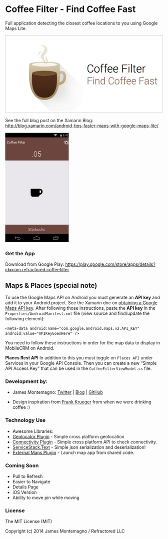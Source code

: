 Coffee Filter - Find Coffee Fast
=========================

Full application detecting the closest coffee locations to you using Google Maps Lite.

![art](art/promo.png)

See the full blog post on the Xamarin Blog: http://blog.xamarin.com/android-tips-faster-maps-with-google-maps-lite/

![Demo](art/coffeefilterdemo.gif)


### Get the App

Download from Google Play:
https://play.google.com/store/apps/details?id=com.refractored.coffeefilter


Maps & Places (special note)
----

To use the Google Maps API on Android you must generate an **API key** and add it to your Android project. See the Xamarin doc on [obtaining a Google Maps API key](http://developer.xamarin.com/guides/android/platform_features/maps_and_location/maps/obtaining_a_google_maps_api_key/). After following those instructions, paste the **API key** in the `Properties/AndroidManifest.xml` file (view source and find/update the following element):

    <meta-data android:name="com.google.android.maps.v2.API_KEY" android:value="APIKeyGoesHere" />

You need to follow these instructions in order for the map data to display in MobileCRM on Android.

**Places Rest API**
In addition to this you must toggle on `Places API` under Services in your Google API Console. Then you can create a new “Simple API Access Key” that can be used in the `CoffeeFilterViewModel.cs` file.



### Development by:
- James Montemagno: [Twitter](http://www.twitter.com/jamesmontemagno) | [Blog](http://motzcod.es) | [GitHub](http://www.github.com/jamesmontemagno)

- Design inspiration from [Frank Krueger](https://twitter.com/praeclarum) from when we were drinking coffee :)


### Technology Use
* Awesome Libraries:
* [Geolocator Plugin](https://components.xamarin.com/view/GeolocatorPlugin) - Simple cross platform geolocation
* [Connectivity Plugin](https://components.xamarin.com/view/ConnectivityPlugin) - Simple cross platform API to check connectivity.
* [ServiceStack.Text](https://components.xamarin.com/view/servicestacktext) - Simple json serialization and deserialization!
* [External Maps Plugin](https://components.xamarin.com/view/ExternalMapsPlugin) - Launch map app from shared code.

### Coming Soon
* Pull to Refresh
* Easier to Navigate
* Details Page
* iOS Version
* Ability to move pin while moving

### License
The MIT License (MIT)

Copyright (c) 2014 James Montemagno / Refractored LLC
